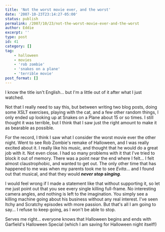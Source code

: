 ```yaml
---
title: 'Not the worst movie ever, and the worst'
date: '2007-10-23T23:14:27-05:00'
status: publish
permalink: /2007/10/23/not-the-worst-movie-ever-and-the-worst
author: Eddie
excerpt: ''
type: post
id: 41
category: []
tag:
    - halloween
    - movies
    - 'rob zombie'
    - 'snakes on a plane'
    - 'terrible movie'
post_format: []
---
```

I know the title isn't English... but I'm a little out of it after what I just watched.

Not that I really need to say this, but between writing two blog posts, doing some XSLT exercises, playing with the cat, and a few other random things, I only ended up looking up at Snakes on a Plane about 15 or so times. I still thought it was terrible, but I think that I saw just the right amount to make it as bearable as possible.

For the record, I think I saw what I consider the worst movie ever the other night. Went to see Rob Zombie's remake of Halloween, and I was really excited about it. I really like his music, and thought that he would do a great job with it. Not even close. I had so many problems with it that I've tried to block it out of memory. There was a point near the end where I felt... I felt almost claustrophobic, and wanted to get out. The only other time that has happened to me was when my parents took me to see *Evita*... and I found out that musical, and that they would ***never stop singing***.

I would feel wrong if I made a statement like that without supporting it, so let me just point out that you see every single killing full-frame. No interesting camera angles, and nothing is left to the imagination. You simply see a killing machine going about his business without any real interest. I've seen Itchy and Scratchy episodes with more passion. But that's all I am going to say... I refuse to keep going, as I won't be able to stop.

Serves me right... everyone knows that Halloween begins and ends with Garfield's Halloween Special (which I am saving for Halloween night itself!)